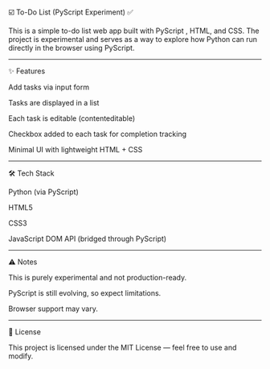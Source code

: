 ☑️ To-Do List (PyScript Experiment) ✅

This is a simple to-do list web app built with PyScript
, HTML, and CSS.
The project is experimental and serves as a way to explore how Python can run directly in the browser using PyScript.
____________________________________________________________________________________________________________________________________________
✨ Features

Add tasks via input form

Tasks are displayed in a list

Each task is editable (contenteditable)

Checkbox added to each task for completion tracking

Minimal UI with lightweight HTML + CSS
____________________________________________________________________________________________________________________________________________
🛠️ Tech Stack

Python (via PyScript)

HTML5

CSS3

JavaScript DOM API (bridged through PyScript)
____________________________________________________________________________________________________________________________________________
⚠️ Notes

This is purely experimental and not production-ready.

PyScript is still evolving, so expect limitations.

Browser support may vary.
____________________________________________________________________________________________________________________________________________
📜 License

This project is licensed under the MIT License — feel free to use and modify.